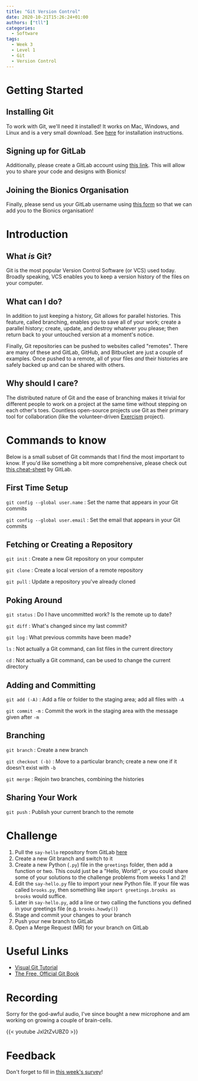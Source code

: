 ```yaml
---
title: "Git Version Control"
date: 2020-10-21T15:26:24+01:00
authors: ["tll"]
categories:
  - Software
tags:
  - Week 3
  - Level 1
  - Git
  - Version Control
---
```


Getting Started
===============

Installing Git
--------------

To work with Git, we\'ll need it installed! It works on Mac, Windows,
and Linux and is a very small download. See
[here](https://git-scm.com/book/en/v2/Getting-Started-Installing-Git)
for installation instructions.

Signing up for GitLab
---------------------

Additionally, please create a GitLab account using [this
link](https://gitlab.com/users/sign_in#register-pane). This will allow
you to share your code and designs with Bionics!

Joining the Bionics Organisation
--------------------------------

Finally, please send us your GitLab username using [this
form](https://forms.gle/veijM3qMT8WKdV3j8) so that we can add you to the
Bionics organisation!

Introduction
============

What *is* Git?
--------------

Git is the most popular Version Control Software (or VCS) used today.
Broadly speaking, VCS enables you to keep a version history of the files
on your computer.

What can I do?
--------------

In addition to just keeping a history, Git allows for parallel
histories. This feature, called branching, enables you to save all of
your work; create a parallel history; create, update, and destroy
whatever you please; then return back to your untouched version at a
moment\'s notice.

Finally, Git repositories can be pushed to websites called \"remotes\".
There are many of these and GitLab, GitHub, and Bitbucket are just a
couple of examples. Once pushed to a remote, all of your files *and*
their histories are safely backed up and can be shared with others.

Why should I care?
------------------

The distributed nature of Git and the ease of branching makes it trivial
for different people to work on a project at the same time without
stepping on each other\'s toes. Countless open-source projects use Git
as their primary tool for collaboration (like the volunteer-driven
[Exercism](https://github.com/exercism/) project).

Commands to know
================

Below is a small subset of Git commands that I find the most important
to know. If you\'d like something a bit more comprehensive, please check
out [this
cheat-sheet](https://about.gitlab.com/images/press/git-cheat-sheet.pdf)
by GitLab.

First Time Setup
----------------

`git config --global user.name`
:   Set the name that appears in your Git commits

`git config --global user.email`
:   Set the email that appears in your Git commits

Fetching or Creating a Repository
---------------------------------

`git init`
:   Create a new Git repository on your computer

`git clone`
:   Create a local version of a remote repository

`git pull`
:   Update a repository you\'ve already cloned

Poking Around
-------------

`git status`
:   Do I have uncommitted work? Is the remote up to date?

`git diff`
:   What\'s changed since my last commit?

`git log`
:   What previous commits have been made?

`ls`
:   Not actually a Git command, can list files in the current directory

`cd`
:   Not actually a Git command, can be used to change the current
    directory

Adding and Committing
---------------------

`git add (-A)`
:   Add a file or folder to the staging area; add all files with `-A`

`git commit -m`
:   Commit the work in the staging area with the message given after
    `-m`

Branching
---------

`git branch`
:   Create a new branch

`git checkout (-b)`
:   Move to a particular branch; create a new one if it doesn\'t exist
    with `-b`

`git merge`
:   Rejoin two branches, combining the histories

Sharing Your Work
-----------------

`git push`
:   Publish your current branch to the remote

Challenge
=========

1.  Pull the `say-hello` repository from GitLab
    [here](https://gitlab.com/sheffield-bionics/say-hello)
2.  Create a new Git branch and switch to it
3.  Create a new Python (`.py`) file in the `greetings` folder, then add
    a function or two. This could just be a \"Hello, World!\", or you
    could share some of your solutions to the challenge problems from
    weeks 1 and 2!
4.  Edit the `say-hello.py` file to import your new Python file. If your
    file was called `brooks.py`, then something like
    `import greetings.brooks as
      brooks` would suffice.
5.  Later in `say-hello.py`, add a line or two calling the functions you
    defined in your greetings file (e.g. `brooks.howdy()`)
6.  Stage and commit your changes to your branch
7.  Push your new branch to GitLab
8.  Open a Merge Request (MR) for your branch on GitLab

Useful Links
============

-   [Visual Git Tutorial](https://learngitbranching.js.org/)
-   [The Free, Official Git Book](https://git-scm.com/book/en/v2)

Recording
=========

Sorry for the god-awful audio, I've since bought a new microphone and am working on growing a couple of brain-cells.

{{< youtube Jxl2tZvUBZ0 >}}

Feedback
========

Don't forget to fill in [this week's survey](https://forms.gle/r1mGLR2YKGHw9upW9)!